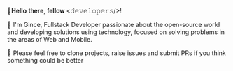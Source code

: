 👋𝐇𝐞𝐥𝐥𝐨 𝐭𝐡𝐞𝐫𝐞, 𝐟𝐞𝐥𝐥𝐨𝐰 <𝚍𝚎𝚟𝚎𝚕𝚘𝚙𝚎𝚛𝚜/>!

👀 I'm Gince, Fullstack Developer passionate about the open-source world and developing solutions using technology, focused on solving problems in the areas of Web and Mobile.

💞️ Please feel free to clone projects, raise issues and submit PRs if you think something could be better
